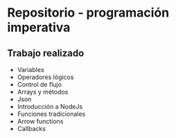 # Repositorio - programación imperativa

## Trabajo realizado
- Variables
- Operadores lógicos
- Control de flujo
- Arrays y métodos
- Json
- Introducción a NodeJs
- Funciones tradicionales
- Arrow functions
- Callbacks

